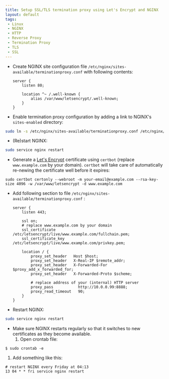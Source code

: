 ```yaml
---
title: Setup SSL/TLS termination proxy using Let's Encrypt and NGINX
layout: default
tags:
 - Linux
 - NGINX
 - HTTP
 - Reverse Proxy
 - Termination Proxy
 - TLS
 - SSL
---
```


* Create NGINX site configuration file `/etc/nginx/sites-available/terminationproxy.conf` with following contents:
    ```
    server {
        listen 80;

        location ^~ /.well-known {
            alias /var/www/letsencrypt/.well-known;
        }
    }
    ```

* Enable termination proxy configuration by adding a link to NGINX's `sites-enabled` directory:
```bash
sudo ln -s /etc/nginx/sites-available/terminationproxy.conf /etc/nginx/sites-enabled/terminationproxy.conf
```

* (Re)start NGINX:
```bash
sudo service nginx restart
```

* Generate a [Let's Encrypt](https://letsencrypt.org/) certificate using `certbot` (replace `www.example.com` by your domain). `certbot` will take care of automatically re-newing the certificate well before it expires:
```
sudo certbot certonly --webroot -m your-email@example.com --rsa-key-size 4096 -w /var/www/letsencrypt -d www.example.com
```

* Add following section to file `/etc/nginx/sites-available/terminationproxy.conf` :
    ```
    server {
        listen 443;

        ssl on;
        # replace www.example.com by your domain
        ssl_certificate     /etc/letsencrypt/live/www.example.com/fullchain.pem;
        ssl_certificate_key /etc/letsencrypt/live/www.example.com/privkey.pem;

        location / {
            proxy_set_header   Host $host;
            proxy_set_header   X-Real-IP $remote_addr;
            proxy_set_header   X-Forwarded-For $proxy_add_x_forwarded_for;
            proxy_set_header   X-Forwarded-Proto $scheme;

            # replace address of your (internal) HTTP server
            proxy_pass           http://10.0.0.99:8888;
            proxy_read_timeout   90;
        }
    }
    ```

* Restart NGINX:
```bash
sudo service nginx restart
```

* Make sure NGINX restarts regularly so that it switches to new certificates as they become available.
  1. Open crontab file:
```
$ sudo crontab -e
```
  1. Add something like this:
```crontab
# restart NGINX every Friday at 04:13
13 04 * * fri service nginx restart
```
